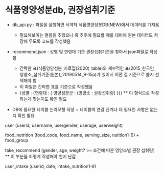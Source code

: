 # 식품영양성분db, 권장섭취기준

- db_api.py : 파일을 실행하면 식약처 식품영양성분DB(NEW)에서 데이터를 가져옴
  + 필요해보이는 컬럼을 추렸으나 혹 추후에 필요할 때를 대비해 원본 데이터도 저장해 두도록 코드를 작성했음



- recommend.json : 성별 및 연령대 기준 권장섭취기준을 찾아서 json파일로 작성함
  + 간략한 표(식품영양성분_자료집(2020)_table)와 세부적인 표(2015_한국인_영양소_섭취기준(원본)_20190514_9-15p)가 있어서 어떤 걸 기준으로 쓸지 선택해야 함
  + 이 파일은 간략한 표를 기준으로 작성했음
  + {성별 : {연령대 : { 영양성분군 : {영양소 : 권장섭취량} }}}   ** 이 형식으로 작성하는게 맞는지도 확인 필요



- DB에 필요한 테이블 논리모형 작성 + 테이블의 연결 관계나 더 필요한 사항은 없는지 확인 필요

user (userid, username, usergender, userage, userweight)

food_nutrition (food_code, food_name, serving_size, nutition1-9)	+ food_group

take_recommend (gender, age, weight? >> 조건에 따른 영양소별 권장 섭취량)	** 이 부분을 어떻게 작성해야 할지 난감

user_intake (userid, date, intake_nutrition1-9)
